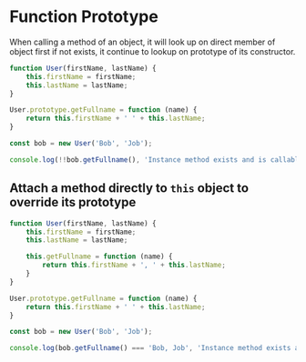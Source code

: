# Function Prototype

When calling a method of an object, it will look up on direct member of object first if not exists, it continue to lookup on prototype of its constructor.

```javascript
function User(firstName, lastName) {
    this.firstName = firstName;
    this.lastName = lastName;
}

User.prototype.getFullname = function (name) {
    return this.firstName + ' ' + this.lastName;
}

const bob = new User('Bob', 'Job');

console.log(!!bob.getFullname(), 'Instance method exists and is callable');
```
<!-- js-console -->

## Attach a method directly to `this` object to override its prototype
```javascript
function User(firstName, lastName) {
    this.firstName = firstName;
    this.lastName = lastName;

    this.getFullname = function (name) {
        return this.firstName + ', ' + this.lastName;
    }
}

User.prototype.getFullname = function (name) {
    return this.firstName + ' ' + this.lastName;
}

const bob = new User('Bob', 'Job');

console.log(bob.getFullname() === 'Bob, Job', 'Instance method exists and is callable');
```
<!-- js-console -->
